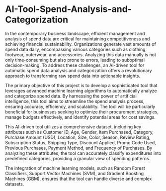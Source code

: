 # AI-Tool-Spend-Analysis-and-Categorization
In the contemporary business landscape, efficient management and analysis of spend
data are critical for maintaining competitiveness and achieving financial sustainability.
Organizations generate vast amounts of spend data daily, encompassing various
categories such as clothing, footwear, outerwear, and accessories. Analyzing this data
manually is not only time-consuming but also prone to errors, leading to suboptimal
decision-making. To address these challenges, an AI-driven tool for automatic spend
data analysis and categorization offers a revolutionary approach to transforming raw
spend data into actionable insights.

The primary objective of this project is to develop a sophisticated tool that leverages
advanced machine learning algorithms to automatically analyze and categorize spend
data. By harnessing the power of artificial intelligence, this tool aims to streamline the
spend analysis process, ensuring accuracy, efficiency, and scalability. The tool will be
particularly beneficial for businesses seeking to optimize their procurement strategies,
manage budgets effectively, and identify potential areas for cost savings.

This AI-driven tool utilizes a comprehensive dataset, including key attributes such as
Customer ID, Age, Gender, Item Purchased, Category, Purchase Amount (USD),
Location, Size, Color, Season, Review Rating, Subscription Status, Shipping Type,
Discount Applied, Promo Code Used, Previous Purchases, Payment Method, and
Frequency of Purchases. By analyzing these attributes, the tool can accurately classify
expenditures into predefined categories, providing a granular view of spending patterns.

The integration of machine learning models, such as Random Forest Classifiers,
Support Vector Machines (SVM), and Gradient Boosting Machines (GBM), ensures
that the tool can handle diverse and complex datasets.
